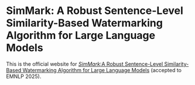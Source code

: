 # SimMark: A Robust Sentence-Level Similarity-Based Watermarking Algorithm for Large Language Models

This is the official website for <a href="https://arxiv.org/abs/2502.02787">_SimMark_:A Robust Sentence-Level Similarity-Based Watermarking Algorithm for Large Language Models</a> (accepted to EMNLP 2025).
